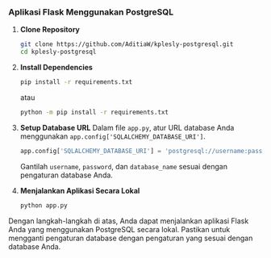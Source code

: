 ### Aplikasi Flask Menggunakan PostgreSQL

1. **Clone Repository**
   ```bash
   git clone https://github.com/AditiaW/kplesly-postgresql.git
   cd kplesly-postgresql
   ```

2. **Install Dependencies**
   ```bash
   pip install -r requirements.txt
   ```
   atau
   ```bash
   python -m pip install -r requirements.txt
   ```

3. **Setup Database URL**
   Dalam file `app.py`, atur URL database Anda menggunakan `app.config['SQLALCHEMY_DATABASE_URI']`.
   ```python
   app.config['SQLALCHEMY_DATABASE_URI'] = 'postgresql://username:password@localhost/database_name'
   ```
   Gantilah `username`, `password`, dan `database_name` sesuai dengan pengaturan database Anda.

4. **Menjalankan Aplikasi Secara Lokal**
   ```bash
   python app.py
   ```

Dengan langkah-langkah di atas, Anda dapat menjalankan aplikasi Flask Anda yang menggunakan PostgreSQL secara lokal. Pastikan untuk mengganti pengaturan database dengan pengaturan yang sesuai dengan database Anda.

